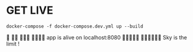 # GET LIVE
`docker-compose -f docker-compose.dev.yml up --build`

🚀
🚀🚀
🚀🚀🚀
🚀🚀🚀🚀
app is alive on localhost:8080
🚀🚀🚀🚀🚀
🚀🚀🚀🚀🚀🚀
Sky is the limit !